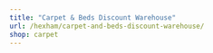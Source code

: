 ```yaml
---
title: "Carpet & Beds Discount Warehouse"
url: /hexham/carpet-and-beds-discount-warehouse/
shop: carpet
---
```

